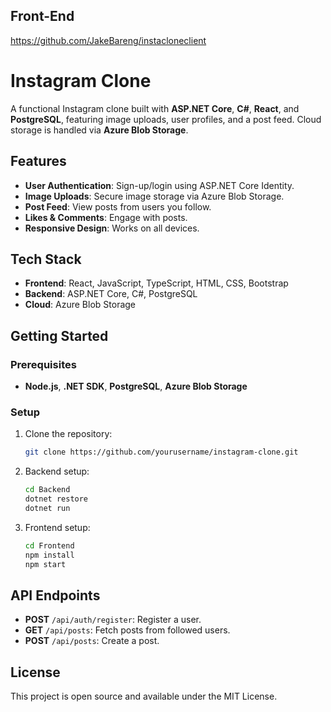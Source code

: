 ## Front-End
https://github.com/JakeBareng/instacloneclient

# Instagram Clone

A functional Instagram clone built with **ASP.NET Core**, **C#**, **React**, and **PostgreSQL**, featuring image uploads, user profiles, and a post feed. Cloud storage is handled via **Azure Blob Storage**.

## Features
- **User Authentication**: Sign-up/login using ASP.NET Core Identity.
- **Image Uploads**: Secure image storage via Azure Blob Storage.
- **Post Feed**: View posts from users you follow.
- **Likes & Comments**: Engage with posts.
- **Responsive Design**: Works on all devices.

## Tech Stack
- **Frontend**: React, JavaScript, TypeScript, HTML, CSS, Bootstrap
- **Backend**: ASP.NET Core, C#, PostgreSQL
- **Cloud**: Azure Blob Storage

## Getting Started

### Prerequisites
- **Node.js**, **.NET SDK**, **PostgreSQL**, **Azure Blob Storage**

### Setup
1. Clone the repository:
    ```bash
    git clone https://github.com/yourusername/instagram-clone.git
    ```
2. Backend setup:
    ```bash
    cd Backend
    dotnet restore
    dotnet run
    ```
3. Frontend setup:
    ```bash
    cd Frontend
    npm install
    npm start
    ```

## API Endpoints
- **POST** `/api/auth/register`: Register a user.
- **GET** `/api/posts`: Fetch posts from followed users.
- **POST** `/api/posts`: Create a post.

## License
This project is open source and available under the MIT License.
